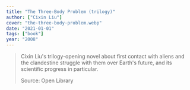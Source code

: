 ```yaml
---
title: "The Three-Body Problem (trilogy)"
author: ["Cixin Liu"]
cover: "the-three-body-problem.webp"
date: "2021-01-01"
tags: ["book"]
year: "2008"
---
```


> Cixin Liu's trilogy-opening novel about first contact with aliens and the clandestine struggle with them over Earth's future, and its scientific progress in particular.
>
> Source: Open Library
